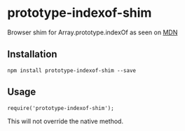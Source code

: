 # prototype-indexof-shim

Browser shim for Array.prototype.indexOf as seen on [MDN](https://developer.mozilla.org/en-US/docs/Web/JavaScript/Reference/Global_Objects/Array/indexof)

## Installation

`npm install prototype-indexof-shim --save`

## Usage

`require('prototype-indexof-shim');`

This will not override the native method.
